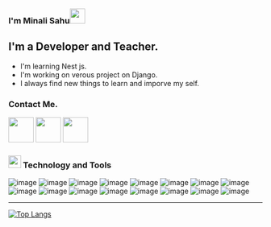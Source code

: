 ### I'm Minali Sahu<img src="https://raw.githubusercontent.com/MartinHeinz/MartinHeinz/master/wave.gif" width="30px">


## I'm a Developer and Teacher.
- I'm learning Nest js.
- I'm working on verous project on Django.
- I always find new things to learn and imporve my self.


### Contact Me.

<a href="https://github.com/minalisahu"><img src="https://img.icons8.com/nolan/64/github.png" width='50px'/></a>
<a href="https://www.linkedin.com/in/rahul-kumar-bharti/"><img src="https://img.icons8.com/cute-clipart/64/000000/linkedin.png" width='50'/></a>
<a href="mailto: rkb9878@gmail.com"><img src="https://img.icons8.com/fluent/64/000000/gmail.png" width="50"/></a>
<br>

### <img src="https://img.icons8.com/nolan/64/wrench.png" width="25"/> Technology and Tools

![image](https://img.icons8.com/color/48/000000/html-5.png)
![image](https://img.icons8.com/color/48/000000/css3.png)
![image](https://img.icons8.com/color/48/000000/bootstrap.png)
![image](https://img.icons8.com/color/48/000000/javascript.png)
![image](https://img.icons8.com/color/48/000000/python.png)
![image](https://img.icons8.com/color/48/000000/django.png)
![image](https://img.icons8.com/officel/40/000000/php-logo.png)
![image](https://img.icons8.com/color/48/000000/git.png)
![image](https://img.icons8.com/fluent/48/000000/github.png)
![image](https://img.icons8.com/ios-filled/50/000000/mysql-logo.png)
![image](https://img.icons8.com/color/48/000000/mongodb.png)
![image](https://img.icons8.com/office/48/000000/database.png)
![image](https://img.icons8.com/color/48/000000/linux-mint.png)
![image](https://img.icons8.com/color/48/000000/ubuntu.png)
![image](https://img.icons8.com/color/40/000000/pycharm.png)
![image](https://img.icons8.com/fluent/50/000000/visual-studio-code-2019.png)



---
[![Top Langs](https://github-readme-stats.vercel.app/api/top-langs/?username=minalisahu&theme=tokyonight)](https://github.com/minalisahu/)
